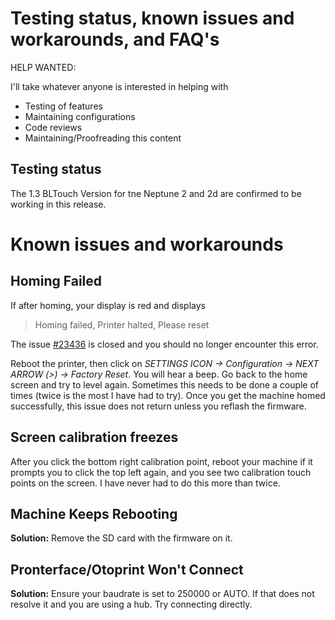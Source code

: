 # Testing status, known issues and workarounds, and FAQ's

HELP WANTED:

I'll take whatever anyone is interested in helping with

- Testing of features
- Maintaining configurations
- Code reviews 
- Maintaining/Proofreading this content 

## Testing status

The 1.3 BLTouch Version for tne Neptune 2 and 2d are confirmed to be working in this release. 

# Known issues and workarounds

## Homing Failed

If after homing, your display is red and displays

> Homing failed, Printer halted, Please reset 

The issue [#23436](https://github.com/MarlinFirmware/Marlin/issues/23436) is closed and you should no longer encounter this error.

Reboot the printer, then click on *SETTINGS ICON -> Configuration -> NEXT ARROW (>) -> Factory Reset*. You will hear a beep. Go back to the home screen and try to level again. Sometimes this needs to be done a couple of times (twice is the most I have had to try). Once you get the machine homed successfully, this issue does not return unless you reflash the firmware.

## Screen calibration freezes 

After you click the bottom right calibration point, reboot your machine if it prompts you to click the top left again, and you see two calibration touch points on the screen. I have never had to do this more than twice.

## Machine Keeps Rebooting

**Solution:** Remove the SD card with the firmware on it. 

## Pronterface/Otoprint Won't Connect

**Solution:** Ensure your baudrate is set to 250000 or AUTO. If that does not resolve it and you are using a hub. Try connecting directly. 
